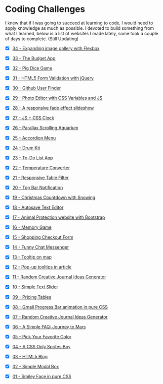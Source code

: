 # Coding Challenges

I knew that if I was going to succeed at learning to code, I would need to apply knowledge as much as possible. I devoted to build something from what I learned, below is a list of websites I made lately, some took a couple of days to complete. (Still Updating)

- [x] [34 - Expanding image gallery with Flexbox](https://pamcy.github.io/50Websites/34-expanding-gallery)

- [x] [33 - The Budget App](https://pamcy.github.io/50Websites/33-budgeting-app)

- [x] [32 - Pig Dice Game](https://pamcy.github.io/50Websites/32-pig-dice-game/)

- [x] [31 - HTML5 Form Validation with jQuery](https://pamcy.github.io/50Websites/31-form-validation)

- [x] [30 - Github User Finder](https://pamcy.github.io/50Websites/30-github-user-finder)

- [x] [29 - Photo Editor with CSS Variables and JS](https://pamcy.github.io/50Websites/29-photo-editor)

- [x] [28 - A responsive fade effect slideshow](https://pamcy.github.io/50Websites/28-fade-slideshow)

- [x] [27 - JS + CSS Clock](https://pamcy.github.io/50Websites/27-clock)

- [x] [26 - Parallax Scrolling Aquarium](https://pamcy.github.io/50Websites/26-parallax-aquarium)

- [x] [25 - Accordion Menu](https://pamcy.github.io/50Websites/25-accordion-menu)

- [x] [24 - Drum Kit](https://pamcy.github.io/50Websites/24-drumkit)

- [x] [23 - To-Do List App](https://pamcy.github.io/50Websites/23-todolist)

- [x] [22 - Temperature Converter](https://pamcy.github.io/50Websites/22-temparature-converter)

- [x] [21 - Responsive Table Filter](https://pamcy.github.io/50Websites/21-table-filter)

- [x] [20 - Top Bar Notification](https://pamcy.github.io/50Websites/20-notification)

- [x] [19 - Christmas Countdown with Snowing](https://pamcy.github.io/50Websites/19-christmas-countdown)

- [x] [18 - Autosave Text Editor](https://pamcy.github.io/50Websites/18-texteditor)

- [x] [17 - Animal Protection website with Bootstrap](https://pamcy.github.io/50Websites/17-bootstrap-zookeeper)

- [x] [16 - Memory Game](https://pamcy.github.io/50Websites/16-memory-game)

- [x] [15 - Shopping Checkout Form](https://pamcy.github.io/50Websites/15-checkout-form)

- [x] [14 - Funny Chat Messenger](https://pamcy.github.io/50Websites/14-chatmessenger/)

- [x] [13 - Tooltip on map](https://pamcy.github.io/50Websites/13-tooltip-map)

- [x] [12 - Pop-up tooltips in article](https://pamcy.github.io/50Websites/12-tooltip-article)

- [x] [11 - Random Creative Journal Ideas Generator](https://pamcy.github.io/50Websites/11-random-inspiration-ajax)

- [x] [10 - Simple Text Slider](https://pamcy.github.io/50Websites/10-simple-slider)

- [x] [09 - Pricing Tables](https://pamcy.github.io/50Websites/09-pricingtable)

- [x] [08 - Gmail Progress Bar animation in pure CSS](https://pamcy.github.io/50Websites/08-gmail-loading)

- [x] [07 - Random Creative Journal Ideas Generator](https://pamcy.github.io/50Websites/07-random-inspiration)

- [x] [06 - A Simple FAQ: Journey to Mars](https://pamcy.github.io/50Websites/06-faq)

- [x] [05 - Pick Your Favorite Color](https://pamcy.github.io/50Websites/05-pickcolor)

- [x] [04 - A CSS Only Sprites Boy](https://pamcy.github.io/50Websites/04-sprites-boy)

- [x] [03 - HTML5 Blog](https://pamcy.github.io/50Websites/03-html5blog)

- [x] [02 - Simple Modal Box](https://pamcy.github.io/50Websites/02-simple-window/)

- [x] [01 - Smiley Face in pure CSS](https://pamcy.github.io/50Websites/01-smileface/)
